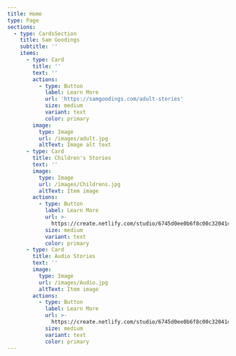 ```yaml
---
title: Home
type: Page
sections:
  - type: CardsSection
    title: Sam Goodings
    subtitle: ''
    items:
      - type: Card
        title: ''
        text: ''
        actions:
          - type: Button
            label: Learn More
            url: 'https://samgoodings.com/adult-stories'
            size: medium
            variant: text
            color: primary
        image:
          type: Image
          url: /images/adult.jpg
          altText: Image alt text
      - type: Card
        title: Children's Stories
        text: ''
        image:
          type: Image
          url: /images/Childrens.jpg
          altText: Item image
        actions:
          - type: Button
            label: Learn More
            url: >-
              https://create.netlify.com/studio/6745d0ee0b6f8c00c32041c7#/children
            size: medium
            variant: text
            color: primary
      - type: Card
        title: Audio Stories
        text: ''
        image:
          type: Image
          url: /images/Audio.jpg
          altText: Item image
        actions:
          - type: Button
            label: Learn More
            url: >-
              https://create.netlify.com/studio/6745d0ee0b6f8c00c32041c7#/audio-stories
            size: medium
            variant: text
            color: primary
---
```

